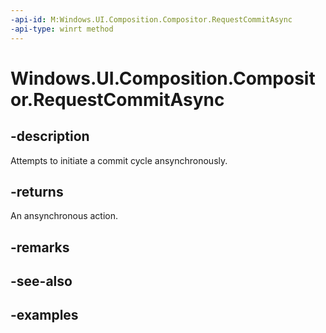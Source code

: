 ```yaml
---
-api-id: M:Windows.UI.Composition.Compositor.RequestCommitAsync
-api-type: winrt method
---
```


<!-- Method syntax.
public IAsyncAction Compositor.RequestCommitAsync()
-->

# Windows.UI.Composition.Compositor.RequestCommitAsync

## -description

Attempts to initiate a commit cycle ansynchronously.



## -returns

An ansynchronous action.

## -remarks

## -see-also

## -examples


